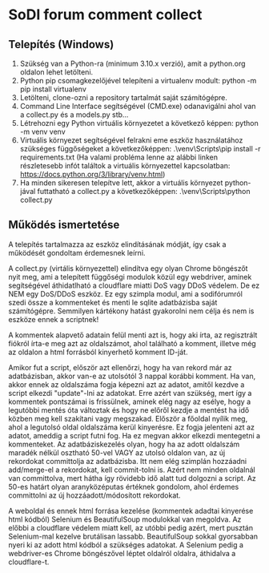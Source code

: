 # SoDI forum comment collect
## Telepítés (Windows)
1. Szükség van a Python-ra (minimum 3.10.x verzió), amit a python.org oldalon lehet letölteni.
2. Python pip csomagkezelőjével telepíteni a virtualenv modult: python -m pip install virtualenv
3. Letölteni, clone-ozni a repository tartalmát saját számítógépre.
4. Command Line Interface segítségével (CMD.exe) odanavigálni ahol van a collect.py és a models.py stb...
5. Létrehozni egy Python virtuális környezetet a következő képpen: python -m venv venv
6. Virtuális környezet segítségével felrakni eme eszköz használatához szükséges függőségeket a következőképpen: .\venv\Scripts\pip install -r requirements.txt
(Ha valami probléma lenne az alábbi linken részletesebb infót találtok a virtuális környezettel kapcsolatban: https://docs.python.org/3/library/venv.html)
7. Ha minden sikeresen telepítve lett, akkor a virtuális környezet python-jával futtatható a collect.py a következőképpen: .\venv\Scripts\python collect.py

## Működés ismertetése
A telepítés tartalmazza az eszköz elindításának módját, így csak a működését gondoltam érdemesnek leírni.

A collect.py (virtális környezettel) elindítva egy olyan Chrome böngészőt nyit meg, ami a telepített függőségi modulok közül egy webdriver, aminek segítségével áthidatlható a cloudflare miatti DoS vagy DDoS védelem. De ez NEM egy DoS/DDoS eszköz. Ez egy szimpla modul, ami a sodifórumról szedi össze a kommenteket és menti le sqlite adatbázisba saját számítógépre. Semmilyen kártékony hatást gyakorolni nem célja és nem is eszköze ennek a scriptnek!

A kommentek alapvető adatain felül menti azt is, hogy aki írta, az regisztrált fiókról írta-e meg azt az oldalszámot, ahol található a komment, illetve még az oldalon a html forrásból kinyerhető komment ID-ját.

Amikor fut a script, először azt ellenőrzi, hogy ha van rekord már az adatbázisban, akkor van-e az utolsótól 3 nappal korábbi komment. Ha van, akkor ennek az oldalszáma fogja képezni azt az adatot, amitől kezdve a script elkezdi "update"-lni az adatokat. Erre azért van szükség, mert így a kommentek pontszámai is frissülnek, aminek elég nagy az esélye, hogy a legutóbbi mentés óta változtak és hogy ne előről kezdje a mentést ha idő közben meg kell szakítani vagy megszakad. Először a főoldal nyílik meg, ahol a legutolsó oldal oldalszáma kerül kinyerésre. Ez fogja jelenteni azt az adatot, ameddig a script futni fog. Ha ez megvan akkor elkezdi mentegetni a kommenteket. Az adatbáziskezelés olyan, hogy ha az adott oldalszám maradék nélkül osztható 50-vel VAGY az utolsó oldalon van, az új rekordokat committolja az adatbázisba. Itt nem elég szimplán hozzáadni add/merge-el a rekordokat, kell commit-tolni is. Azért nem minden oldalnál van committolva, mert hátha így rövidebb idő alatt tud dolgozni a script. Az 50-es határt olyan aranyközéputas értéknek gondolom, ahol érdemes committolni az új hozzáadott/módosított rekordokat.

A weboldal és ennek html forrása kezelése (kommentek adadtai kinyerése html kódból) Selenium és BeautifulSoup modulokkal van megoldva. Az előbbi a cloudflare védelem miatt kell, az utóbbi pedig azért, mert pusztán Selenium-mal kezelve brutálisan lassabb. BeautifulSoup sokkal gyorsabban nyeri ki az adott html kódból a szükséges adatokat.  A Selenium pedig a webdriver-es Chrome böngészővel léptet oldalról oldalra, áthidalva a cloudflare-t.
